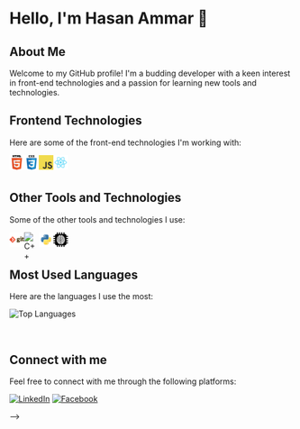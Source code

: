 # Hello, I'm Hasan Ammar 👋

## About Me
Welcome to my GitHub profile! I'm a budding developer with a keen interest in front-end technologies and a passion for learning new tools and technologies.

## Frontend Technologies
Here are some of the front-end technologies I'm working with:

<img align="left" alt="HTML5" width="26px" src="https://raw.githubusercontent.com/github/explore/main/topics/html/html.png" />
<img align="left" alt="CSS3" width="26px" src="https://raw.githubusercontent.com/github/explore/main/topics/css/css.png" />
<img align="left" alt="JavaScript" width="26px" src="https://raw.githubusercontent.com/github/explore/main/topics/javascript/javascript.png" />
<img align="left" alt="React" width="26px" src="https://raw.githubusercontent.com/github/explore/main/topics/react/react.png" />

<br /><br />

## Other Tools and Technologies
Some of the other tools and technologies I use:

<img align="left" alt="Git" width="26px" src="https://raw.githubusercontent.com/github/explore/main/topics/git/git.png" />
<img align="left" alt="C++" width="26px" src="https://raw.githubusercontent.com/github/explore/main/topics/cplusplus/cplusplus.png" />
<img align="left" alt="Python" width="26px" src="https://raw.githubusercontent.com/github/explore/main/topics/python/python.png" />
<img align="left" alt="Machine Learning" width="26px" src="https://raw.githubusercontent.com/github/explore/main/topics/machine-learning/machine-learning.png" />

<br /><br />

## Most Used Languages
Here are the languages I use the most:

![Top Languages](https://github-readme-stats.vercel.app/api/top-langs/?username=yourusername&layout=compact&theme=radical)

<br />

## Connect with me
Feel free to connect with me through the following platforms:

[![LinkedIn](https://img.shields.io/badge/-LinkedIn-blue)](https://www.linkedin.com/in/hasan-al-talib-6095b3323/)
[![Facebook](https://img.shields.io/badge/-Facebook-blue)](https://www.facebook.com/hasan.ammar.52/)

-->
